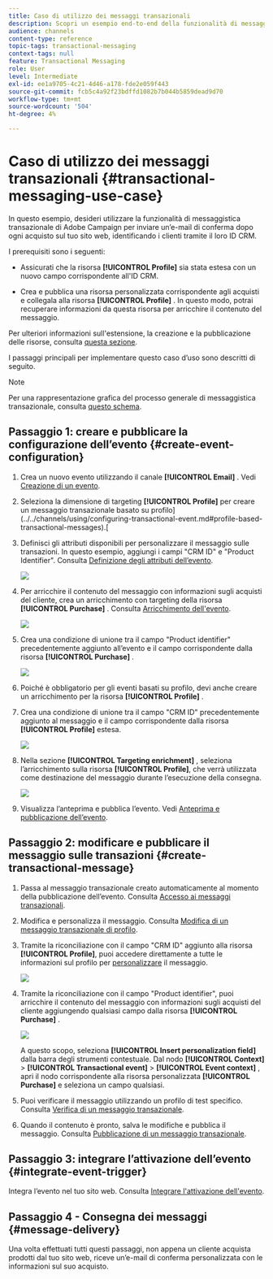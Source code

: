 ```yaml
---
title: Caso di utilizzo dei messaggi transazionali
description: Scopri un esempio end-to-end della funzionalità di messaggistica transazionale di Adobe Campaign.
audience: channels
content-type: reference
topic-tags: transactional-messaging
context-tags: null
feature: Transactional Messaging
role: User
level: Intermediate
exl-id: ee1a9705-4c21-4d46-a178-fde2e059f443
source-git-commit: fcb5c4a92f23bdffd1082b7b044b5859dead9d70
workflow-type: tm+mt
source-wordcount: '504'
ht-degree: 4%

---
```


# Caso di utilizzo dei messaggi transazionali {#transactional-messaging-use-case}

In questo esempio, desideri utilizzare la funzionalità di messaggistica transazionale di Adobe Campaign per inviare un’e-mail di conferma dopo ogni acquisto sul tuo sito web, identificando i clienti tramite il loro ID CRM.

I prerequisiti sono i seguenti:

* Assicurati che la risorsa **[!UICONTROL Profile]** sia stata estesa con un nuovo campo corrispondente all&#39;ID CRM.

* Crea e pubblica una risorsa personalizzata corrispondente agli acquisti e collegala alla risorsa **[!UICONTROL Profile]** . In questo modo, potrai recuperare informazioni da questa risorsa per arricchire il contenuto del messaggio.

Per ulteriori informazioni sull&#39;estensione, la creazione e la pubblicazione delle risorse, consulta [questa sezione](../../developing/using/key-steps-to-add-a-resource.md).

I passaggi principali per implementare questo caso d’uso sono descritti di seguito.

>[!NOTE]
>
>Per una rappresentazione grafica del processo generale di messaggistica transazionale, consulta [questo schema](../../channels/using/getting-started-with-transactional-msg.md#key-steps).

## Passaggio 1: creare e pubblicare la configurazione dell’evento {#create-event-configuration}

1. Crea un nuovo evento utilizzando il canale **[!UICONTROL Email]** . Vedi [Creazione di un evento](../../channels/using/configuring-transactional-event.md#creating-an-event).

1. Seleziona la dimensione di targeting **[!UICONTROL Profile]** per creare un messaggio transazionale basato su profilo](../../channels/using/configuring-transactional-event.md#profile-based-transactional-messages).[

1. Definisci gli attributi disponibili per personalizzare il messaggio sulle transazioni. In questo esempio, aggiungi i campi &quot;CRM ID&quot; e &quot;Product Identifier&quot;. Consulta [Definizione degli attributi dell’evento](../../channels/using/configuring-transactional-event.md#defining-the-event-attributes).

   ![](assets/message-center_usecase1.png)

1. Per arricchire il contenuto del messaggio con informazioni sugli acquisti del cliente, crea un arricchimento con targeting della risorsa **[!UICONTROL Purchase]** . Consulta [Arricchimento dell&#39;evento](../../channels/using/configuring-transactional-event.md#enriching-the-transactional-message-content).

   ![](assets/message-center_usecase2.png)

1. Crea una condizione di unione tra il campo &quot;Product identifier&quot; precedentemente aggiunto all’evento e il campo corrispondente dalla risorsa **[!UICONTROL Purchase]** .

   ![](assets/message-center_usecase3.png)

1. Poiché è obbligatorio per gli eventi basati su profilo, devi anche creare un arricchimento per la risorsa **[!UICONTROL Profile]** .

1. Crea una condizione di unione tra il campo &quot;CRM ID&quot; precedentemente aggiunto al messaggio e il campo corrispondente dalla risorsa **[!UICONTROL Profile]** estesa. <!--What's the purpose to have created a CRM ID for this event and to have the CRM ID as a join condition? could it be any other field provided you created it in the event?-->

   ![](assets/message-center_usecase4.png)

1. Nella sezione **[!UICONTROL Targeting enrichment]** , seleziona l’arricchimento sulla risorsa **[!UICONTROL Profile]**, che verrà utilizzata come destinazione del messaggio durante l’esecuzione della consegna.

   ![](assets/message-center_usecase5.png)

1. Visualizza l’anteprima e pubblica l’evento. Vedi [Anteprima e pubblicazione dell’evento](../../channels/using/publishing-transactional-event.md#previewing-and-publishing-the-event).

## Passaggio 2: modificare e pubblicare il messaggio sulle transazioni {#create-transactional-message}

1. Passa al messaggio transazionale creato automaticamente al momento della pubblicazione dell’evento. Consulta [Accesso ai messaggi transazionali](../../channels/using/editing-transactional-message.md#accessing-transactional-messages).

1. Modifica e personalizza il messaggio. Consulta [Modifica di un messaggio transazionale di profilo](../../channels/using/editing-transactional-message.md#editing-profile-transactional-message).

1. Tramite la riconciliazione con il campo &quot;CRM ID&quot; aggiunto alla risorsa **[!UICONTROL Profile]**, puoi accedere direttamente a tutte le informazioni sul profilo per [personalizzare](../../designing/using/personalization.md#inserting-a-personalization-field) il messaggio.

   ![](assets/message-center_usecase6.png)

1. Tramite la riconciliazione con il campo &quot;Product identifier&quot;, puoi arricchire il contenuto del messaggio con informazioni sugli acquisti del cliente aggiungendo qualsiasi campo dalla risorsa **[!UICONTROL Purchase]** .

   ![](assets/message-center_usecase7.png)

   A questo scopo, seleziona **[!UICONTROL Insert personalization field]** dalla barra degli strumenti contestuale. Dal nodo **[!UICONTROL Context]** > **[!UICONTROL Transactional event]** > **[!UICONTROL Event context]** , apri il nodo corrispondente alla risorsa personalizzata **[!UICONTROL Purchase]** e seleziona un campo qualsiasi.

1. Puoi verificare il messaggio utilizzando un profilo di test specifico. Consulta [Verifica di un messaggio transazionale](../../channels/using/testing-transactional-message.md#testing-a-transactional-message).

1. Quando il contenuto è pronto, salva le modifiche e pubblica il messaggio. Consulta [Pubblicazione di un messaggio transazionale](../../channels/using/publishing-transactional-message.md#publishing-a-transactional-message).

## Passaggio 3: integrare l’attivazione dell’evento {#integrate-event-trigger}

Integra l’evento nel tuo sito web. Consulta [Integrare l&#39;attivazione dell&#39;evento](../../channels/using/getting-started-with-transactional-msg.md#integrate-event-trigger).

## Passaggio 4 - Consegna dei messaggi {#message-delivery}

Una volta effettuati tutti questi passaggi, non appena un cliente acquista prodotti dal tuo sito web, riceve un’e-mail di conferma personalizzata con le informazioni sul suo acquisto.
